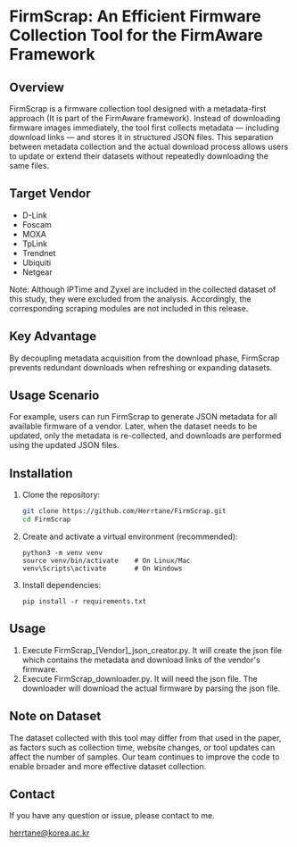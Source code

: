 # FirmScrap: An Efficient Firmware Collection Tool for the FirmAware Framework

## Overview

FirmScrap is a firmware collection tool designed with a metadata-first approach (It is part of the FirmAware framework). Instead of downloading firmware images immediately, the tool first collects metadata — including download links — and stores it in structured JSON files. This separation between metadata collection and the actual download process allows users to update or extend their datasets without repeatedly downloading the same files.

## Target Vendor

- D-Link
- Foscam
- MOXA
- TpLink
- Trendnet
- Ubiquiti
- Netgear

Note: Although IPTime and Zyxel are included in the collected dataset of this study, they were excluded from the analysis. Accordingly, the corresponding scraping modules are not included in this release.


## Key Advantage

By decoupling metadata acquisition from the download phase, FirmScrap prevents redundant downloads when refreshing or expanding datasets.

## Usage Scenario

For example, users can run FirmScrap to generate JSON metadata for all available firmware of a vendor. Later, when the dataset needs to be updated, only the metadata is re-collected, and downloads are performed  using the updated JSON files.

## Installation

1. Clone the repository:
   ```bash
   git clone https://github.com/Herrtane/FirmScrap.git
   cd FirmScrap
   ```

2. Create and activate a virtual environment (recommended):
    ```
    python3 -m venv venv
    source venv/bin/activate    # On Linux/Mac
    venv\Scripts\activate       # On Windows
    ```

3. Install dependencies:
    ```
    pip install -r requirements.txt
    ```

## Usage

1. Execute FirmScrap_[Vendor]_json_creator.py. It will create the json file which contains the metadata and download links of the vendor's firmware.
2. Execute FirmScrap_downloader.py. It will need the json file. The downloader will download the actual firmware by parsing the json file.

## Note on Dataset

The dataset collected with this tool may differ from that used in the paper, as factors such as collection time, website changes, or tool updates can affect the number of samples.
Our team continues to improve the code to enable broader and more effective dataset collection.

## Contact

If you have any question or issue, please contact to me.

herrtane@korea.ac.kr








